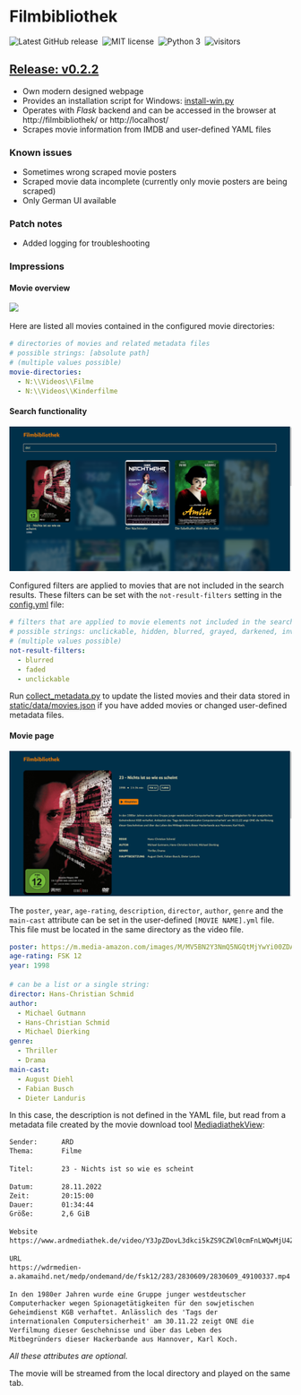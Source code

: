 
# Filmbibliothek

![Latest GitHub release](https://img.shields.io/github/v/release/fabianbartl/filmbibliothek)&nbsp;
![MIT license](https://img.shields.io/badge/license-MIT-green)&nbsp;
![Python 3](https://img.shields.io/badge/python-3-blue)&nbsp;
![visitors](https://visitor-badge.laobi.icu/badge?page_id=fabianbartl/filmbibliothek)&nbsp;
<!-- ![visitors](https://visitor-badge.laobi.icu/badge?page_id=fabianbartl/filmbibliothek&query_only)&nbsp; -->

## [Release: v0.2.2](https://github.com/FabianBartl/Filmbibliothek/releases/tag/v0.2.2)

- Own modern designed webpage
- Provides an installation script for Windows: [install-win.py](install-win.py)
- Operates with *Flask* backend and can be accessed in the browser at http://filmbibliothek/ or http://localhost/
- Scrapes movie information from IMDB and user-defined YAML files

### Known issues

- Sometimes wrong scraped movie posters
- Scraped movie data incomplete (currently only movie posters are being scraped)
- Only German UI available

### Patch notes

- Added logging for troubleshooting

### Impressions

#### Movie overview

![](screenshot_index-page.png)

Here are listed all movies contained in the configured movie directories:

```yml
# directories of movies and related metadata files
# possible strings: [absolute path]
# (multiple values possible)
movie-directories:
  - N:\\Videos\\Filme
  - N:\\Videos\\Kinderfilme
```

#### Search functionality

![](screenshot_index-page_search-results.png)

Configured filters are applied to movies that are not included in the search results. These filters can be set with the `not-result-filters` setting in the [config.yml](config.yml) file:

```yml
# filters that are applied to movie elements not included in the search results
# possible strings: unclickable, hidden, blurred, grayed, darkened, inverted, faded, cleared
# (multiple values possible)
not-result-filters:
  - blurred
  - faded
  - unclickable
```

Run [collect_metadata.py](collect_metadata.py) to update the listed movies and their data stored in [static/data/movies.json](static/data/movies.json) if you have added movies or changed user-defined metadata files.

#### Movie page

![](screenshot_movie-page.png)

The `poster`, `year`, `age-rating`, `description`, `director`, `author`, `genre` and the `main-cast` attribute can be set in the user-defined `[MOVIE NAME].yml` file. This file must be located in the same directory as the video file.

```yml
poster: https://m.media-amazon.com/images/M/MV5BN2Y3NmQ5NGQtMjYwYi00ZDA5LThhZDYtN2FkZGZlNTA5MmY1L2ltYWdlL2ltYWdlXkEyXkFqcGdeQXVyMzA3Njg4MzY@._V1_QL75_UY562_CR9
age-rating: FSK 12
year: 1998

# can be a list or a single string:
director: Hans-Christian Schmid
author:
  - Michael Gutmann
  - Hans-Christian Schmid
  - Michael Dierking
genre:
  - Thriller
  - Drama
main-cast:
  - August Diehl
  - Fabian Busch
  - Dieter Landuris
```

In this case, the description is not defined in the YAML file, but read from a metadata file created by the movie download tool [MediadiathekView](https://mediathekview.de/):

```
Sender:      ARD
Thema:       Filme

Titel:       23 - Nichts ist so wie es scheint

Datum:       28.11.2022
Zeit:        20:15:00
Dauer:       01:34:44
Größe:       2,6 GiB

Website
https://www.ardmediathek.de/video/Y3JpZDovL3dkci5kZS9CZWl0cmFnLWQwMjU4ZDVlLTFlODUtNDAxNS05OTM1LTAzMDJhZjBkZDlhZg

URL
https://wdrmedien-a.akamaihd.net/medp/ondemand/de/fsk12/283/2830609/2830609_49100337.mp4

In den 1980er Jahren wurde eine Gruppe junger westdeutscher
Computerhacker wegen Spionagetätigkeiten für den sowjetischen
Geheimdienst KGB verhaftet. Anlässlich des 'Tags der
internationalen Computersicherheit' am 30.11.22 zeigt ONE die
Verfilmung dieser Geschehnisse und über das Leben des
Mitbegründers dieser Hackerbande aus Hannover, Karl Koch.
```

*All these attributes are optional.*

The movie will be streamed from the local directory and played on the same tab.
